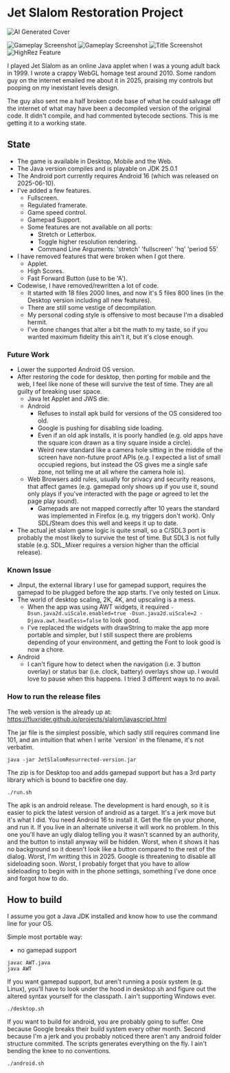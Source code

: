 # Jet Slalom Restoration Project

![AI Generated Cover](slalom.jpg?raw=true)

![Gameplay Screenshot](doc/screenshot_play1.png?raw=true)
![Gameplay Screenshot](doc/screenshot_play2.png?raw=true)
![Title Screenshot](doc/screenshot_hq.png?raw=true)
![HighRez Feature](doc/screenshot_title.png?raw=true)

I played Jet Slalom as an online Java applet when I was a young adult back in 1999.
I wrote a crappy WebGL homage test around 2010.
Some random guy on the internet emailed me about it in 2025, praising my controls but pooping on my inexistant levels design.

The guy also sent me a half broken code base of what he could salvage off the internet of what may have been a decompiled version of the original code.
It didn't compile, and had commented bytecode sections. This is me getting it to a working state.

## State

- The game is available in Desktop, Mobile and the Web.
- The Java version compiles and is playable on JDK 25.0.1
- The Android port currently requires Android 16 (which was released on 2025-06-10).
- I've added a few features.
  - Fullscreen.
  - Regulated framerate.
  - Game speed control.
  - Gamepad Support.
  - Some features are not available on all ports:
    - Stretch or Letterbox.
    - Toggle higher resolution rendering.
    - Command Line Arguments: 'stretch' 'fullscreen' 'hq' 'period 55'
- I have removed features that were broken when I got there.
  - Applet.
  - High Scores.
  - Fast Forward Button (use to be 'A').
- Codewise, I have removed/rewritten a lot of code.
  - It started with 18 files 2000 lines, and now it's 5 files 800 lines (in the Desktop version including all new features).
  - There are still some vestige of decompilation.
  - My personal coding style is offensive to most because I'm a disabled hermit.
  - I've done changes that alter a bit the math to my taste, so if you wanted maximum fidelity this ain't it, but it's close enough.

### Future Work

- Lower the supported Android OS version.
- After restoring the code for desktop, then porting for mobile and the web, I feel like none of these will survive the test of time. They are all guilty of breaking user space.
  - Java let Applet and JWS die.
  - Android
    - Refuses to install apk build for versions of the OS considered too old.
    - Google is pushing for disabling side loading.
    - Even if an old apk installs, it is poorly handled (e.g. old apps have the square icon drawn as a tiny square inside a circle).
    - Weird new standard like a camera hole sitting in the middle of the screen have non-future proof APIs (e.g. I expected a list of small occupied regions, but instead the OS gives me a single safe zone, not telling me at all where the camera hole is).
  - Web Browsers add rules, usually for privacy and security reasons, that affect games (e.g. gamepad only shows up if you use it, sound only plays if you've interacted with the page or agreed to let the page play sound).
    - Gamepads are not mapped correctly after 10 years the standard was implemented in Firefox (e.g. my triggers don't work). Only SDL/Steam does this well and keeps it up to date.
- The actual jet slalom game logic is quite small, so a C/SDL3 port is probably the most likely to survive the test of time. But SDL3 is not fully stable (e.g. SDL_Mixer requires a version higher than the official release).

### Known Issue

- JInput, the external library I use for gamepad support, requires the gamepad to be plugged before the app starts. I've only tested on Linux.
- The world of desktop scaling, 2K, 4K, and upscaling is a mess.
  - When the app was using AWT widgets, it required `-Dsun.java2d.uiScale.enabled=true -Dsun.java2d.uiScale=2 -Djava.awt.headless=false` to look good.
  - I've replaced the widgets with drawString to make the app more portable and simpler, but I still suspect there are problems depending of your environment, and getting the Font to look good is now a chore.
- Android
  - I can't figure how to detect when the navigation (i.e. 3 button overlay) or status bar (i.e. clock, battery) overlays show up. I would love to pause when this happens. I tried 3 different ways to no avail.

### How to run the release files

The web version is the already up at: https://fluxrider.github.io/projects/slalom/javascript.html

The jar file is the simplest possible, which sadly still requires command line 101, and an intuition that when I write 'version' in the filename, it's not verbatim.
```
java -jar JetSlalomResurrected-version.jar
```

The zip is for Desktop too and adds gamepad support but has a 3rd party library which is bound to backfire one day.
```
./run.sh
```

The apk is an android release. The development is hard enough, so it is easier to pick the latest version of android as a target. It's a jerk move but it's what I did. You need Android 16 to install it. Get the file on your phone, and run it. If you live in an alternate universe it will work no problem. In this one you'll have an ugly dialog telling you it wasn't scanned by an authority, and the button to install anyway will be hidden. Worst, when it shows it has no background so it doesn't look like a button compared to the rest of the dialog. Worst, I'm writting this in 2025. Google is threatening to disable all sideloading soon. Worst, I probably forget that you have to allow sideloading to begin with in the phone settings, something I've done once and forgot how to do.

## How to build

I assume you got a Java JDK installed and know how to use the command line for your OS.

Simple most portable way:
- no gamepad support
```
javac AWT.java
java AWT
```

If you want gamepad support, but aren't running a posix system (e.g. Linux), you'll have to look under the hood in desktop.sh and figure out the altered syntax yourself for the classpath. I ain't supporting Windows ever.
```
./desktop.sh
```

If you want to build for android, you are probably going to suffer. One because Google breaks their build system every other month. Second because I'm a jerk and you probably noticed there aren't any android folder structure commited.
The scripts generates everything on the fly. I ain't bending the knee to no conventions.
```
./android.sh
```
